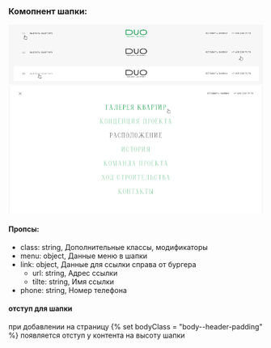 ### Комопнент шапки:
![screenshot](./screen.png?raw=true "Скриншот компонента шапки")
![screenshot](./screen-2.png?raw=true "Скриншот компонента шапки")

#### Пропсы:
- class: string, Дополнительные классы, модификаторы
- menu: object, Данные меню в шапки
- link: object, Данные для ссылки справа от бургера
  - url: string, Адрес ссылки
  - tilte: string, Имя ссылки
- phone: string, Номер телефона

#### отступ для шапки
при добавлении на страницу {% set bodyClass = "body--header-padding" %} появляется отступ у контента на высоту шапки
